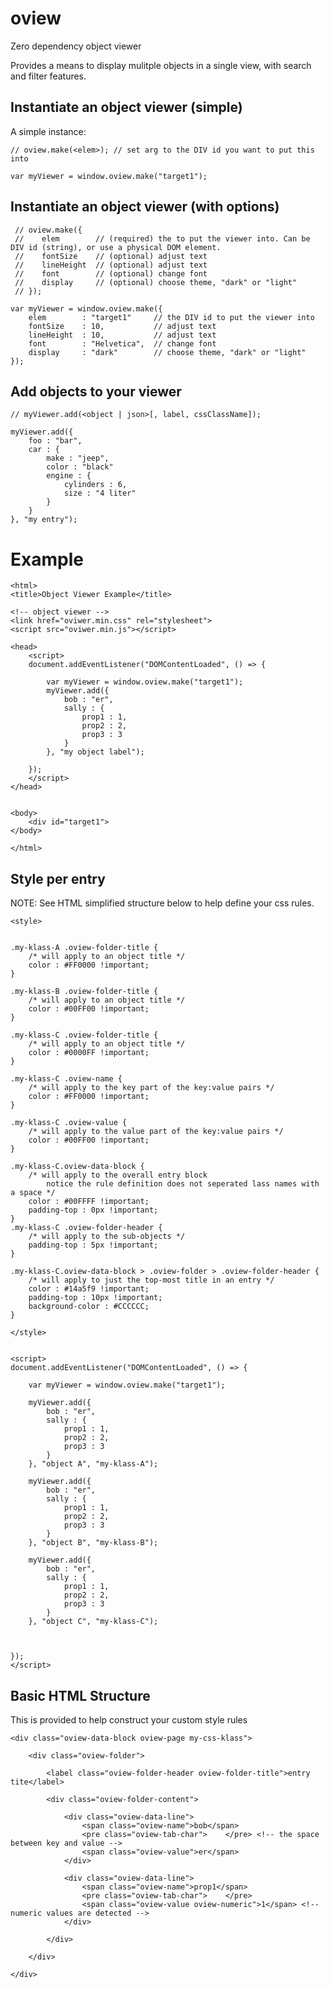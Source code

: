 # oview
Zero dependency object viewer

Provides a means to display mulitple objects in a single view, with search and filter features.

## Instantiate an object viewer (simple)

A simple instance:

    // oview.make(<elem>); // set arg to the DIV id you want to put this into

    var myViewer = window.oview.make("target1");

## Instantiate an object viewer (with options)

     // oview.make({
     //    elem        // (required) the to put the viewer into. Can be DIV id (string), or use a physical DOM element.
     //    fontSize    // (optional) adjust text
     //    lineHeight  // (optional) adjust text
     //    font        // (optional) change font
     //    display     // (optional) choose theme, "dark" or "light"
     // });

    var myViewer = window.oview.make({
        elem        : "target1"     // the DIV id to put the viewer into
        fontSize    : 10,           // adjust text
        lineHeight  : 10,           // adjust text
        font        : "Helvetica",  // change font
        display     : "dark"        // choose theme, "dark" or "light"
    });

## Add objects to your viewer

    // myViewer.add(<object | json>[, label, cssClassName]);

    myViewer.add({
        foo : "bar",
        car : {
            make : "jeep",
            color : "black"
            engine : {
                cylinders : 6,
                size : "4 liter"
            }
        }
    }, "my entry");


# Example

    <html>
    <title>Object Viewer Example</title>
    
    <!-- object viewer -->
	<link href="oviwer.min.css" rel="stylesheet">
    <script src="oviwer.min.js"></script>

    <head>
        <script>
        document.addEventListener("DOMContentLoaded", () => {

            var myViewer = window.oview.make("target1");
            myViewer.add({
                bob : "er",
                sally : {
                    prop1 : 1,
                    prop2 : 2,
                    prop3 : 3
                }
            }, "my object label");

        });
        </script>
    </head>

    
    <body>
        <div id="target1">
    </body>
    
    </html>


## Style per entry
NOTE: See HTML simplified structure below to help define your css rules.

    <style>


    .my-klass-A .oview-folder-title {
        /* will apply to an object title */
        color : #FF0000 !important;
    }

    .my-klass-B .oview-folder-title {
        /* will apply to an object title */
        color : #00FF00 !important;
    }

    .my-klass-C .oview-folder-title {
        /* will apply to an object title */
        color : #0000FF !important;
    }

    .my-klass-C .oview-name {
        /* will apply to the key part of the key:value pairs */
        color : #FF0000 !important;
    }

    .my-klass-C .oview-value {
        /* will apply to the value part of the key:value pairs */
        color : #00FF00 !important;
    }

    .my-klass-C.oview-data-block {
        /* will apply to the overall entry block
            notice the rule definition does not seperated lass names with a space */
        color : #00FFFF !important;
        padding-top : 0px !important;
    }
    .my-klass-C .oview-folder-header {
        /* will apply to the sub-objects */
        padding-top : 5px !important;
    }

    .my-klass-C.oview-data-block > .oview-folder > .oview-folder-header {
        /* will apply to just the top-most title in an entry */
        color : #14a5f9 !important;
        padding-top : 10px !important;
        background-color : #CCCCCC;
    }

    </style>


    <script>
    document.addEventListener("DOMContentLoaded", () => {

        var myViewer = window.oview.make("target1");
        
        myViewer.add({
            bob : "er",
            sally : {
                prop1 : 1,
                prop2 : 2,
                prop3 : 3
            }
        }, "object A", "my-klass-A");

        myViewer.add({
            bob : "er",
            sally : {
                prop1 : 1,
                prop2 : 2,
                prop3 : 3
            }
        }, "object B", "my-klass-B");

        myViewer.add({
            bob : "er",
            sally : {
                prop1 : 1,
                prop2 : 2,
                prop3 : 3
            }
        }, "object C", "my-klass-C");



    });
    </script>


## Basic HTML Structure
This is provided to help construct your custom style rules

    <div class="oview-data-block oview-page my-css-klass">
        
        <div class="oview-folder">

            <label class="oview-folder-header oview-folder-title">entry tite</label>
            
            <div class="oview-folder-content">

                <div class="oview-data-line">
                    <span class="oview-name">bob</span>
                    <pre class="oview-tab-char">	</pre> <!-- the space between key and value -->
                    <span class="oview-value">er</span>
                </div>

                <div class="oview-data-line">
                    <span class="oview-name">prop1</span>
                    <pre class="oview-tab-char">	</pre>
                    <span class="oview-value oview-numeric">1</span> <!-- numeric values are detected -->
                </div>
                
            </div>

        </div>

    </div>